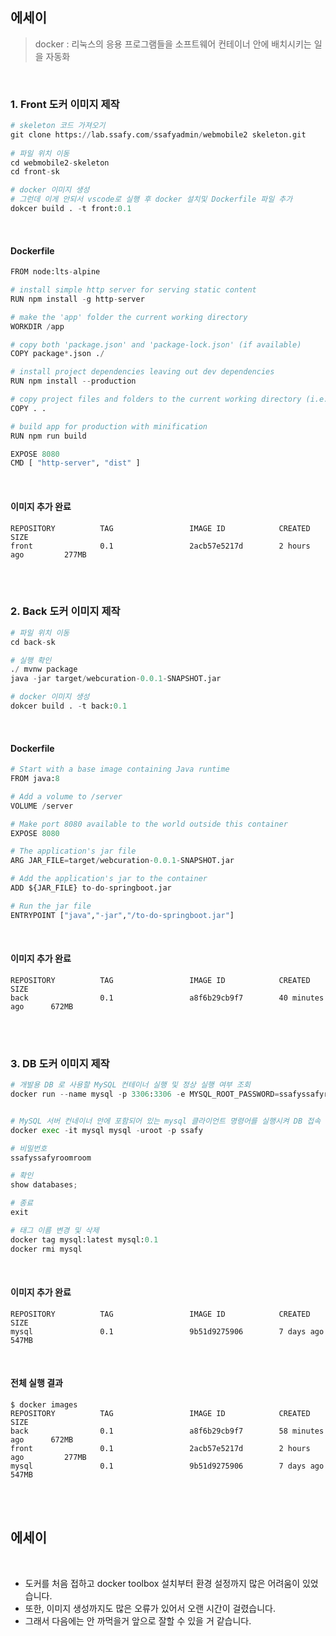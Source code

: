<h2>에세이</h2>

> docker : 리눅스의 응용 프로그램들을 소프트웨어 컨테이너 안에 배치시키는 일을 자동화

<br/>

<h3>1. Front 도커 이미지 제작</h3> 

```python
# skeleton 코드 가져오기
git clone https://lab.ssafy.com/ssafyadmin/webmobile2 skeleton.git
    
# 파일 위치 이동
cd webmobile2-skeleton
cd front-sk

# docker 이미지 생성
# 그런데 이게 안되서 vscode로 실행 후 docker 설치및 Dockerfile 파일 추가
dokcer build . -t front:0.1
```

<br/>

<h4>Dockerfile</h4>

```python
FROM node:lts-alpine

# install simple http server for serving static content
RUN npm install -g http-server

# make the 'app' folder the current working directory
WORKDIR /app

# copy both 'package.json' and 'package-lock.json' (if available)
COPY package*.json ./

# install project dependencies leaving out dev dependencies
RUN npm install --production

# copy project files and folders to the current working directory (i.e. 'app' folder)
COPY . .

# build app for production with minification
RUN npm run build

EXPOSE 8080
CMD [ "http-server", "dist" ]
```

<br/>

<h4>이미지 추가 완료</h4>

```
REPOSITORY          TAG                 IMAGE ID            CREATED             SIZE
front               0.1                 2acb57e5217d        2 hours ago         277MB
```

<br/>

<br/>

<h3>2. Back 도커 이미지 제작</h3> 

```python
# 파일 위치 이동
cd back-sk

# 실행 확인
./ mvnw package
java -jar target/webcuration-0.0.1-SNAPSHOT.jar

# docker 이미지 생성
dokcer build . -t back:0.1
```

<br/>

<h4>Dockerfile</h4>

```python
# Start with a base image containing Java runtime
FROM java:8

# Add a volume to /server
VOLUME /server

# Make port 8080 available to the world outside this container
EXPOSE 8080

# The application's jar file
ARG JAR_FILE=target/webcuration-0.0.1-SNAPSHOT.jar

# Add the application's jar to the container
ADD ${JAR_FILE} to-do-springboot.jar

# Run the jar file
ENTRYPOINT ["java","-jar","/to-do-springboot.jar"]
```

<br/>

<h4>이미지 추가 완료</h4>

```
REPOSITORY          TAG                 IMAGE ID            CREATED             SIZE
back                0.1                 a8f6b29cb9f7        40 minutes ago      672MB
```

<br/>

<br/>

<h3>3. DB 도커 이미지 제작</h3> 

```python
# 개발용 DB 로 사용할 MySQL 컨테이너 실행 및 정상 실행 여부 조회
docker run --name mysql -p 3306:3306 -e MYSQL_ROOT_PASSWORD=ssafyssafyroomroom -e MYSQL_DATABASE=ssafy -d mysql --character-set-server=utf8mb4 --collation-server=utf8mb4_unicode_ci


# MySQL 서버 컨네이너 안에 포함되어 있는 mysql 클라이언트 명령어를 실행시켜 DB 접속 테스트
docker exec -it mysql mysql -uroot -p ssafy

# 비밀번호
ssafyssafyroomroom

# 확인
show databases;

# 종료
exit

# 태그 이름 변경 및 삭제
docker tag mysql:latest mysql:0.1
docker rmi mysql
```

<br/>

<h4>이미지 추가 완료</h4>

```
REPOSITORY          TAG                 IMAGE ID            CREATED             SIZE
mysql               0.1                 9b51d9275906        7 days ago          547MB
```

<br/>

<h4>전체 실행 결과</h4>

```
$ docker images
REPOSITORY          TAG                 IMAGE ID            CREATED             SIZE
back                0.1                 a8f6b29cb9f7        58 minutes ago      672MB
front               0.1                 2acb57e5217d        2 hours ago         277MB
mysql               0.1                 9b51d9275906        7 days ago          547MB
```

<br/>

<br/>

<h2>에세이</h2>

<br/>

* 도커를 처음 접하고 docker toolbox 설치부터 환경 설정까지 많은 어려움이 있었습니다.
* 또한, 이미지 생성까지도 많은 오류가 있어서 오랜 시간이 걸렸습니다.
* 그래서 다음에는 안 까먹을거 앞으로 잘할 수 있을 거 같습니다.



